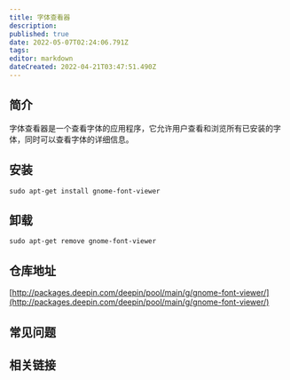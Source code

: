 ```yaml
---
title: 字体查看器
description: 
published: true
date: 2022-05-07T02:24:06.791Z
tags: 
editor: markdown
dateCreated: 2022-04-21T03:47:51.490Z
---
```


## 简介

字体查看器是一个查看字体的应用程序，它允许用户查看和浏览所有已安装的字体，同时可以查看字体的详细信息。

## 安装

`sudo apt-get install gnome-font-viewer`

## 卸载

`sudo apt-get remove gnome-font-viewer`

## 仓库地址

[http://packages.deepin.com/deepin/pool/main/g/gnome-font-viewer/](http://packages.deepin.com/deepin/pool/main/g/gnome-font-viewer/)


## 常见问题


## 相关链接